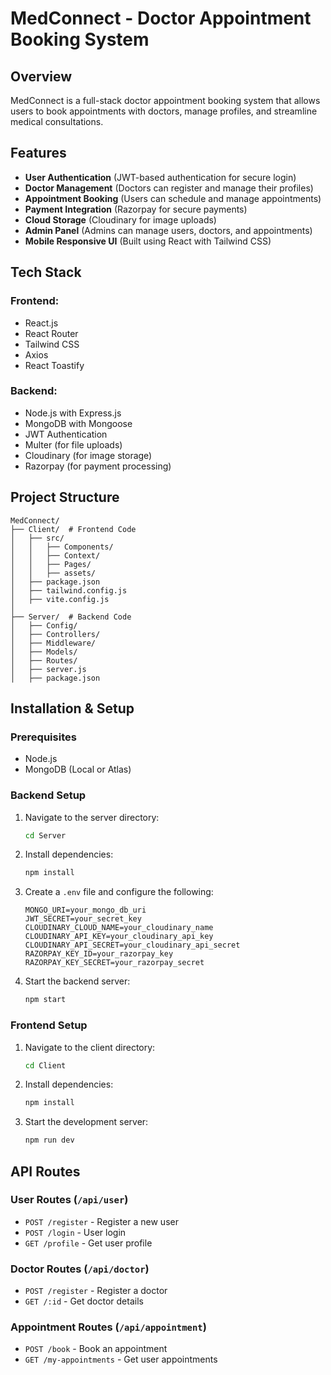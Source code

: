 # MedConnect - Doctor Appointment Booking System

## Overview
MedConnect is a full-stack doctor appointment booking system that allows users to book appointments with doctors, manage profiles, and streamline medical consultations.

## Features
- **User Authentication** (JWT-based authentication for secure login)
- **Doctor Management** (Doctors can register and manage their profiles)
- **Appointment Booking** (Users can schedule and manage appointments)
- **Payment Integration** (Razorpay for secure payments)
- **Cloud Storage** (Cloudinary for image uploads)
- **Admin Panel** (Admins can manage users, doctors, and appointments)
- **Mobile Responsive UI** (Built using React with Tailwind CSS)

## Tech Stack
### Frontend:
- React.js
- React Router
- Tailwind CSS
- Axios
- React Toastify

### Backend:
- Node.js with Express.js
- MongoDB with Mongoose
- JWT Authentication
- Multer (for file uploads)
- Cloudinary (for image storage)
- Razorpay (for payment processing)

## Project Structure
```
MedConnect/
├── Client/  # Frontend Code
│   ├── src/
│   │   ├── Components/
│   │   ├── Context/
│   │   ├── Pages/
│   │   ├── assets/
│   ├── package.json
│   ├── tailwind.config.js
│   ├── vite.config.js
│
├── Server/  # Backend Code
│   ├── Config/
│   ├── Controllers/
│   ├── Middleware/
│   ├── Models/
│   ├── Routes/
│   ├── server.js
│   ├── package.json
```

## Installation & Setup
### Prerequisites
- Node.js
- MongoDB (Local or Atlas)

### Backend Setup
1. Navigate to the server directory:
   ```sh
   cd Server
   ```
2. Install dependencies:
   ```sh
   npm install
   ```
3. Create a `.env` file and configure the following:
   ```env
   MONGO_URI=your_mongo_db_uri
   JWT_SECRET=your_secret_key
   CLOUDINARY_CLOUD_NAME=your_cloudinary_name
   CLOUDINARY_API_KEY=your_cloudinary_api_key
   CLOUDINARY_API_SECRET=your_cloudinary_api_secret
   RAZORPAY_KEY_ID=your_razorpay_key
   RAZORPAY_KEY_SECRET=your_razorpay_secret
   ```
4. Start the backend server:
   ```sh
   npm start
   ```

### Frontend Setup
1. Navigate to the client directory:
   ```sh
   cd Client
   ```
2. Install dependencies:
   ```sh
   npm install
   ```
3. Start the development server:
   ```sh
   npm run dev
   ```

## API Routes
### User Routes (`/api/user`)
- `POST /register` - Register a new user
- `POST /login` - User login
- `GET /profile` - Get user profile

### Doctor Routes (`/api/doctor`)
- `POST /register` - Register a doctor
- `GET /:id` - Get doctor details

### Appointment Routes (`/api/appointment`)
- `POST /book` - Book an appointment
- `GET /my-appointments` - Get user appointments



